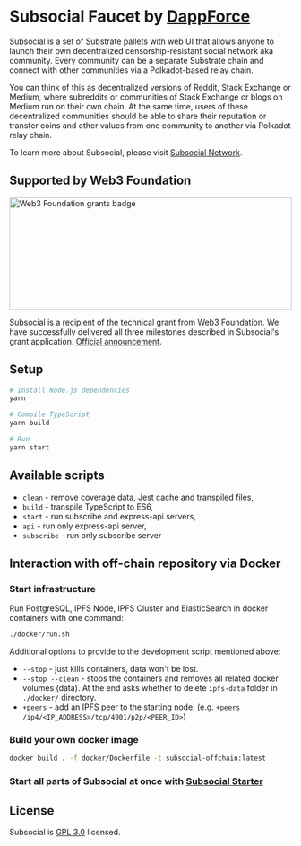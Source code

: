 # Subsocial Faucet by [DappForce](https://github.com/dappforce)

Subsocial is a set of Substrate pallets with web UI that allows anyone to launch their own decentralized censorship-resistant social network aka community. Every community can be a separate Substrate chain and connect with other communities via a Polkadot-based relay chain.

You can think of this as decentralized versions of Reddit, Stack Exchange or Medium, where subreddits or communities of Stack Exchange or blogs on Medium run on their own chain. At the same time, users of these decentralized communities should be able to share their reputation or transfer coins and other values from one community to another via Polkadot relay chain.

To learn more about Subsocial, please visit [Subsocial Network](http://subsocial.network).

## Supported by Web3 Foundation

<img src="https://github.com/dappforce/dappforce-subsocial/blob/master/w3f-badge.svg" width="100%" height="200" alt="Web3 Foundation grants badge" />

Subsocial is a recipient of the technical grant from Web3 Foundation. We have successfully delivered all three milestones described in Subsocial's grant application. [Official announcement](https://medium.com/web3foundation/web3-foundation-grants-wave-3-recipients-6426e77f1230).

## Setup

```sh
# Install Node.js dependencies
yarn

# Compile TypeScript
yarn build

# Run
yarn start
```

## Available scripts

+ `clean` - remove coverage data, Jest cache and transpiled files,
+ `build` - transpile TypeScript to ES6,
+ `start` - run subscribe and express-api servers,
+ `api` - run only express-api server,
+ `subscribe` - run only subscribe server

## Interaction with off-chain repository via Docker

### Start infrastructure

Run PostgreSQL, IPFS Node, IPFS Cluster and ElasticSearch in docker containers with one command:

```sh
./docker/run.sh
```

Additional options to provide to the development script mentioned above:

- `--stop` - just kills containers, data won't be lost.
- `--stop --clean` - stops the containers and removes all related docker volumes (data). At the end asks whether to delete `ipfs-data` folder in `./docker/` directory.
- `+peers` - add an IPFS peer to the starting node. (e.g. `+peers /ip4/<IP_ADDRESS>/tcp/4001/p2p/<PEER_ID>`) 

### Build your own docker image

```sh
docker build . -f docker/Dockerfile -t subsocial-offchain:latest
```

### Start all parts of Subsocial at once with [Subsocial Starter](https://github.com/dappforce/dappforce-subsocial-starter)

## License

Subsocial is [GPL 3.0](./LICENSE) licensed.
